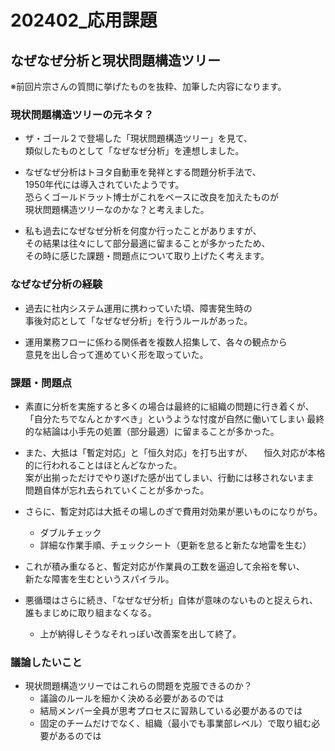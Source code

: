 
<style>
  hr {  
    opacity: 0;  
    break-after: page;  
  }  
</style>

# 202402_応用課題

## なぜなぜ分析と現状問題構造ツリー

※前回片宗さんの質問に挙げたものを抜粋、加筆した内容になります。

### 現状問題構造ツリーの元ネタ？

- ザ・ゴール２で登場した「現状問題構造ツリー」を見て、  
  類似したものとして「なぜなぜ分析」を連想しました。

- なぜなぜ分析はトヨタ自動車を発祥とする問題分析手法で、  
  1950年代には導入されていたようです。  
  恐らくゴールドラット博士がこれをベースに改良を加えたものが  
  現状問題構造ツリーなのかな？と考えました。

- 私も過去になぜなぜ分析を何度か行ったことがありますが、  
  その結果は往々にして部分最適に留まることが多かったため、  
  その時に感じた課題・問題点について取り上げたく考えます。

### なぜなぜ分析の経験

- 過去に社内システム運用に携わっていた頃、障害発生時の  
  事後対応として「なぜなぜ分析」を行うルールがあった。

- 運用業務フローに係わる関係者を複数人招集して、各々の観点から  
  意見を出し合って進めていく形を取っていた。

### 課題・問題点

- 素直に分析を実施すると多くの場合は最終的に組織の問題に行き着くが、  
  「自分たちでなんとかすべき」というような忖度が自然に働いてしまい
  最終的な結論は小手先の処置（部分最適）に留まることが多かった。

- また、大抵は「暫定対応」と「恒久対応」を打ち出すが、
　恒久対応が本格的に行われることはほとんどなかった。  
  案が出揃っただけでやり遂げた感が出てしまい、行動には移されないまま  
  問題自体が忘れ去られていくことが多かった。  

- さらに、暫定対応は大抵その場しのぎで費用対効果が悪いものになりがち。
  - ダブルチェック
  - 詳細な作業手順、チェックシート（更新を怠ると新たな地雷を生む）

- これが積み重なると、暫定対応が作業員の工数を逼迫して余裕を奪い、  
  新たな障害を生むというスパイラル。

- 悪循環はさらに続き、「なぜなぜ分析」自体が意味のないものと捉えられ、  
  誰もまじめに取り組まなくなる。
  - 上が納得しそうなそれっぽい改善案を出して終了。

### 議論したいこと

- 現状問題構造ツリーではこれらの問題を克服できるのか？
  - 議論のルールを細かく決める必要があるのでは
  - 結局メンバー全員が思考プロセスに習熟している必要があるのでは
  - 固定のチームだけでなく、組織（最小でも事業部レベル）で取り組む必要があるのでは  
